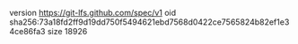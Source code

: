 version https://git-lfs.github.com/spec/v1
oid sha256:73a18fd2ff9d19dd750f5494621ebd7568d0422ce7565824b82ef1e34ce86fa3
size 18926
